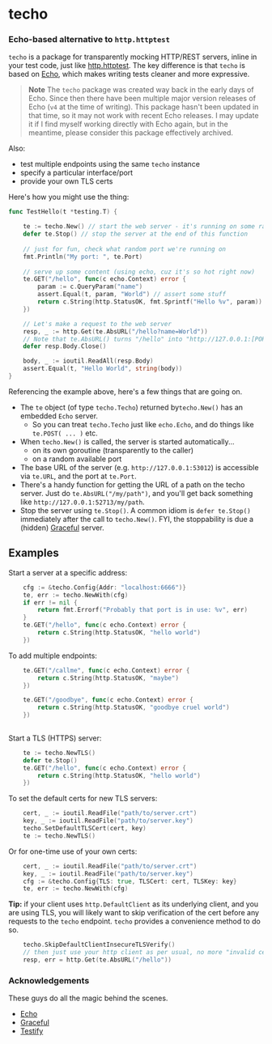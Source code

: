 # techo

### Echo-based alternative to `http.httptest`

`techo` is a package for transparently mocking HTTP/REST servers, inline in your
test code, just like [http.httptest](https://godoc.org/net/http/httptest). The key difference is that `techo` is based
on [Echo](https://github.com/labstack/echo), which makes writing tests cleaner and more expressive.

> **Note**
> The `techo` package was created way back in the early days of Echo. Since then there have been multiple
> major version releases of Echo (`v4` at the time of writing). This package hasn't been updated in that time,
> so it may not work with recent Echo releases. I may update it if I find myself working directly with Echo again,
> but in the meantime, please consider this package effectively archived.


Also:
- test multiple endpoints using the same `techo` instance
- specify a particular interface/port
- provide your own TLS certs

Here's how you might use the thing:

```go
func TestHello(t *testing.T) {

	te := techo.New() // start the web server - it's running on some random port now
	defer te.Stop() // stop the server at the end of this function
	
	// just for fun, check what random port we're running on
	fmt.Println("My port: ", te.Port)
	
	// serve up some content (using echo, cuz it's so hot right now)
	te.GET("/hello", func(c echo.Context) error {
		param := c.QueryParam("name")
		assert.Equal(t, param, "World") // assert some stuff
		return c.String(http.StatusOK, fmt.Sprintf("Hello %v", param))
	})

	// Let's make a request to the web server
	resp, _ := http.Get(te.AbsURL("/hello?name=World"))
	// Note that te.AbsURL() turns "/hello" into "http://127.0.0.1:[PORT]/hello"
	defer resp.Body.Close()

	body, _ := ioutil.ReadAll(resp.Body)
	assert.Equal(t, "Hello World", string(body))
}
```


Referencing the example above, here's a few things that are going on.

- The `te` object (of type `techo.Techo`) returned by`techo.New()` has an embedded `Echo` server.
    - So you can treat `techo.Techo` just like `echo.Echo`, and do things like `te.POST( ... )` etc.
- When `techo.New()` is called, the server is started automatically...
    - on its own goroutine (transparently to the caller)
    - on a random available port
- The base URL of the server (e.g. `http://127.0.0.1:53012`) is accessible via `te.URL`, and the port at `te.Port`.
- There's a handy function for getting the URL of a path on the techo server. Just do `te.AbsURL("/my/path")`, and you'll get back something like `http://127.0.0.1:52713/my/path`.
- Stop the server using `te.Stop()`. A common idiom is `defer te.Stop()` immediately after the call to `techo.New()`. FYI, the stoppability is due a (hidden) [Graceful](https://github.com/tylerb/graceful) server.


## Examples

Start a server at a specific address:

```go
	cfg := &techo.Config{Addr: "localhost:6666")}
	te, err := techo.NewWith(cfg)
	if err != nil {
		return fmt.Errorf("Probably that port is in use: %v", err)
	}
	te.GET("/hello", func(c echo.Context) error {
		return c.String(http.StatusOK, "hello world")
	})
```

To add multiple endpoints:

```go
	te.GET("/callme", func(c echo.Context) error {
		return c.String(http.StatusOK, "maybe")
	})

	te.GET("/goodbye", func(c echo.Context) error {
		return c.String(http.StatusOK, "goodbye cruel world")
	})
	
```

Start a TLS (HTTPS) server:

```go
	te := techo.NewTLS()
	defer te.Stop()
	te.GET("/hello", func(c echo.Context) error {
		return c.String(http.StatusOK, "hello world")
	})
```

To set the default certs for new TLS servers:

```go
	cert, _ := ioutil.ReadFile("path/to/server.crt")
	key, _ := ioutil.ReadFile("path/to/server.key")
	techo.SetDefaultTLSCert(cert, key)
	te := techo.NewTLS()
```

Or for one-time use of your own certs:

```go
	cert, _ := ioutil.ReadFile("path/to/server.crt")
	key, _ := ioutil.ReadFile("path/to/server.key")
	cfg := &techo.Config{TLS: true, TLSCert: cert, TLSKey: key}
	te, err := techo.NewWith(cfg)
```


**Tip:** if your client uses  `http.DefaultClient` as its underlying client, and you are
using TLS, you will likely want to skip verification of the cert before any
requests to the `techo` endpoint. `techo` provides a convenience method to do so.

```go
	techo.SkipDefaultClientInsecureTLSVerify()
	// then just use your http client as per usual, no more "invalid cert" errors
	resp, err = http.Get(te.AbsURL("/hello"))
```

### Acknowledgements

These guys do all the magic behind the scenes.

* [Echo](https://github.com/labstack/echo)
* [Graceful](https://github.com/tylerb/graceful)
* [Testify](https://github.com/stretchr/testify)
